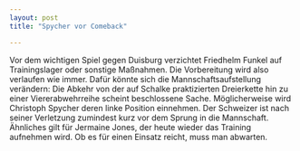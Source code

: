 ```yaml
---
layout: post
title: "Spycher vor Comeback"

---
```


Vor dem wichtigen Spiel gegen Duisburg verzichtet Friedhelm Funkel auf Trainingslager oder sonstige Maßnahmen. Die Vorbereitung wird also verlaufen wie immer. Dafür könnte sich die Mannschaftsaufstellung verändern: Die Abkehr von der auf Schalke praktizierten Dreierkette hin zu einer Viererabwehrreihe scheint beschlossene Sache. Möglicherweise wird Christoph Spycher deren linke Position einnehmen. Der Schweizer ist nach seiner Verletzung zumindest kurz vor dem Sprung in die Mannschaft. Ähnliches gilt für Jermaine Jones, der heute wieder das Training aufnehmen wird. Ob es für einen Einsatz reicht, muss man abwarten.


